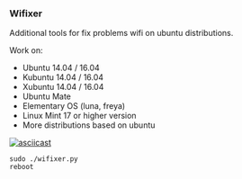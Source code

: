 ### Wifixer
Additional tools for fix problems wifi on ubuntu distributions.

Work on:
* Ubuntu 14.04 / 16.04
* Kubuntu 14.04 / 16.04
* Xubuntu 14.04 / 16.04
* Ubuntu Mate
* Elementary OS (luna, freya)
* Linux Mint 17 or higher version
* More distributions based on ubuntu

[![asciicast](https://asciinema.org/a/2ms4bu4cop7v2nvaduyad8yek.png)](https://asciinema.org/a/2ms4bu4cop7v2nvaduyad8yek?autoplay=1)

```
sudo ./wifixer.py
reboot
```
